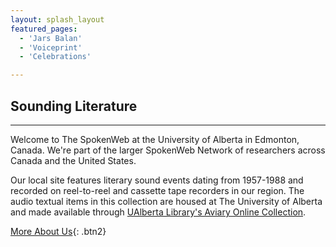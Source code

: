 ```yaml
---
layout: splash_layout
featured_pages:
  - 'Jars Balan'
  - 'Voiceprint'
  - 'Celebrations'

---
```


## Sounding Literature

<hr>

Welcome to The SpokenWeb at the University of Alberta in Edmonton, Canada. We're part of the larger SpokenWeb Network of researchers across Canada and the United States.

Our local site features literary sound events dating from 1957-1988 and recorded on reel-to-reel and cassette tape recorders in our region. The audio textual items in this collection are housed at The University of Alberta and made available through [UAlberta Library's Aviary Online Collection](https://ualberta.aviaryplatform.com/).

[More About Us](/spokenweb-ualberta/about/){: .btn2}